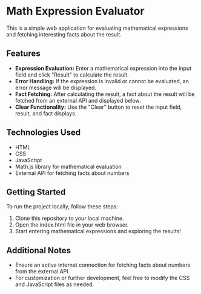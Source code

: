 # Math Expression Evaluator

This is a simple web application for evaluating mathematical expressions and fetching interesting facts about the result.

## Features
- **Expression Evaluation:** Enter a mathematical expression into the input field and click "Result" to calculate the result.
- **Error Handling:** If the expression is invalid or cannot be evaluated, an error message will be displayed.
- **Fact Fetching:** After calculating the result, a fact about the result will be fetched from an external API and displayed below.
- **Clear Functionality:** Use the "Clear" button to reset the input field, result, and fact displays.

## Technologies Used
- HTML
- CSS
- JavaScript
- Math.js library for mathematical evaluation
- External API for fetching facts about numbers

## Getting Started
To run the project locally, follow these steps:
1. Clone this repository to your local machine.
2. Open the index.html file in your web browser.
3. Start entering mathematical expressions and exploring the results!

## Additional Notes
- Ensure an active internet connection for fetching facts about numbers from the external API.
- For customization or further development, feel free to modify the CSS and JavaScript files as needed.
